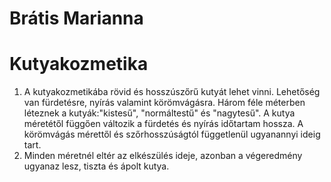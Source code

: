 # Brátis Marianna
# Kutyakozmetika

1. A kutyakozmetikába rövid és hosszúszőrű kutyát lehet vinni. Lehetőség van fürdetésre, nyírás valamint körömvágásra. Három féle méterben léteznek a kutyák:"kistesű", "normáltestű" és "nagytesű". A kutya méretétől függően változik a fürdetés és nyírás időtartam hossza. A körömvágás mérettől és szőrhosszúságtól függetlenül ugyanannyi ideig tart.
2. Minden méretnél eltér az elkészülés ideje, azonban a végeredmény ugyanaz lesz, tiszta és ápolt kutya.
